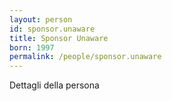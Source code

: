 ```yaml
---
layout: person
id: sponsor.unaware
title: Sponsor Unaware
born: 1997
permalink: /people/sponsor.unaware
---
```


Dettagli della persona 